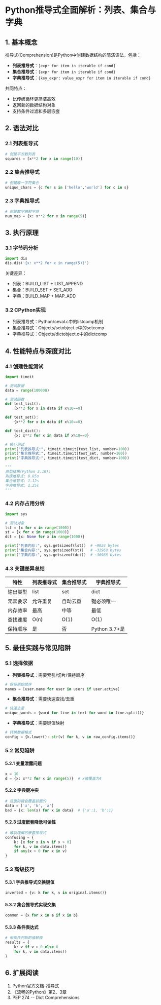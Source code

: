 # Python推导式全面解析：列表、集合与字典

## 1. 基本概念
推导式(Comprehension)是Python中创建数据结构的简洁语法，包括：
- **列表推导式**：`[expr for item in iterable if cond]`
- **集合推导式**：`{expr for item in iterable if cond}`
- **字典推导式**：`{key_expr: value_expr for item in iterable if cond}`

共同特点：
- 比传统循环更简洁高效
- 返回新的数据结构对象
- 支持条件过滤和多层嵌套

## 2. 语法对比

### 2.1 列表推导式
```python
# 创建平方数列表
squares = [x**2 for x in range(10)]
```

### 2.2 集合推导式
```python
# 创建唯一字符集合
unique_chars = {c for s in ['hello','world'] for c in s}
```

### 2.3 字典推导式
```python
# 创建数字映射字典
num_map = {x: x**2 for x in range(5)}
```

## 3. 执行原理

### 3.1 字节码分析
```python
import dis
dis.dis('{x: x**2 for x in range(5)}')
```
关键差异：
- 列表：BUILD_LIST + LIST_APPEND
- 集合：BUILD_SET + SET_ADD  
- 字典：BUILD_MAP + MAP_ADD

### 3.2 CPython实现
- 列表推导式：Python/ceval.c中的listcomp机制
- 集合推导式：Objects/setobject.c中的setcomp
- 字典推导式：Objects/dictobject.c中的dictcomp

## 4. 性能特点与深度对比

### 4.1 创建性能测试
```python
import timeit

# 测试数据
data = range(100000)

# 测试函数
def test_list():
    [x**2 for x in data if x%10==0]

def test_set():
    {x**2 for x in data if x%10==0}

def test_dict():
    {x: x**2 for x in data if x%10==0}

# 执行测试
print("列表推导式:", timeit.timeit(test_list, number=100))
print("集合推导式:", timeit.timeit(test_set, number=100)) 
print("字典推导式:", timeit.timeit(test_dict, number=100))

"""
典型结果(Python 3.10):
列表推导式: 0.85s
集合推导式: 1.12s
字典推导式: 1.35s
"""
```

### 4.2 内存占用分析
```python
import sys

# 测试对象
lst = [x for x in range(1000)]
st = {x for x in range(1000)}
dct = {x: None for x in range(1000)}

print("列表内存:", sys.getsizeof(lst))  # ~9024 bytes
print("集合内存:", sys.getsizeof(st))   # ~32968 bytes
print("字典内存:", sys.getsizeof(dct))  # ~36968 bytes
```

### 4.3 关键差异总结
| 特性        | 列表推导式 | 集合推导式 | 字典推导式 |
|------------|------------|------------|------------|
| 输出类型    | list       | set        | dict       |
| 元素要求    | 允许重复   | 自动去重   | 键必须唯一 |
| 内存效率    | 最高       | 中等       | 最低       |
| 查找速度    | O(n)       | O(1)       | O(1)       |
| 保持顺序    | 是         | 否         | Python 3.7+是 |

## 5. 最佳实践与常见陷阱

### 5.1 选择依据
- **列表推导式**：需要索引/切片/保持顺序
```python
# 保留原始顺序
names = [user.name for user in users if user.active]
```
- **集合推导式**：需要快速查找/去重
```python
# 快速去重
unique_words = {word for line in text for word in line.split()}
```
- **字典推导式**：需要键值映射
```python
# 转换数据格式
config = {k.lower(): str(v) for k, v in raw_config.items()}
```

### 5.2 常见陷阱

#### 5.2.1 变量泄露问题
```python
x = 10
d = {x: x**2 for x in range(5)}  # x被覆盖为4
```

#### 5.2.2 字典键冲突
```python
# 后面的键会覆盖前面的
data = ['a', 'b', 'a']
bad = {x: len(x) for x in data}  # {'a':1, 'b':1}
```

#### 5.2.3 过度嵌套降低可读性
```python
# 难以理解的嵌套推导式
confusing = {
    k: [x for x in v if x > 0] 
    for k, v in data.items() 
    if any(x > 0 for x in v)
}
```

### 5.3 高级技巧

#### 5.3.1 字典推导式交换键值
```python
inverted = {v: k for k, v in original.items()}
```

#### 5.3.2 集合推导式实现交集
```python
common = {x for x in a if x in b}
```

#### 5.3.3 条件表达式
```python
# 带条件判断的值转换
results = {
    k: v if v > 0 else 0 
    for k, v in data.items()
}
```

## 6. 扩展阅读
1. Python官方文档-推导式
2. 《流畅的Python》第2、3章
3. PEP 274 -- Dict Comprehensions
